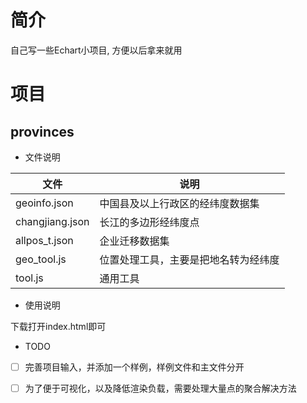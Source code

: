 # 简介 

自己写一些Echart小项目, 方便以后拿来就用

# 项目

## provinces

* 文件说明

| 文件| 说明
|--|--|
|geoinfo.json | 中国县及以上行政区的经纬度数据集
|changjiang.json| 长江的多边形经纬度点
|allpos_t.json | 企业迁移数据集
|geo_tool.js | 位置处理工具，主要是把地名转为经纬度
|tool.js| 通用工具

* 使用说明

下载打开index.html即可

* TODO

- [ ] 完善项目输入，并添加一个样例，样例文件和主文件分开
- [ ] 为了便于可视化，以及降低渲染负载，需要处理大量点的聚合解决方法

